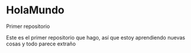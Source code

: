 # HolaMundo
Primer repositorio

Este es el primer repositorio que hago, así que estoy aprendiendo nuevas cosas y todo parece extraño
